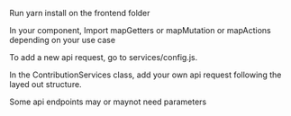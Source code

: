 Run yarn install on the frontend folder

In your component, Import mapGetters or mapMutation or mapActions depending on your use case

To add a new api request, go to services/config.js. 

In the ContributionServices class, add your own api request following the layed out structure.

Some api endpoints may or maynot need parameters

